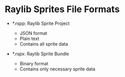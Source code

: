# Raylib Sprites File Formats

- *.rspp: Raylib Sprite Project
    - JSON format
    - Plain text
    - Contains all sprite data

- *.rspx: Raylib Sprite Bundle
    - Binary format
    - Contains only necessary sprite data
